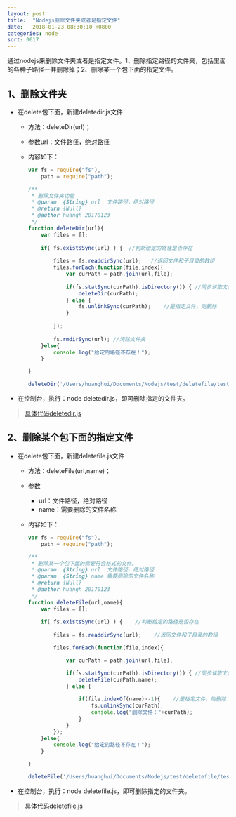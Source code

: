 ```yaml
---
layout: post
title:  "Nodejs删除文件夹或者是指定文件"
date:   2018-01-23 08:30:10 +0800
categories: node
sort: 0617
---
```


通过nodejs来删除文件夹或者是指定文件。1、删除指定路径的文件夹，包括里面的各种子路径一并删除掉；2、删除某一个包下面的指定文件。

## 1、删除文件夹

- 在delete包下面，新建deletedir.js文件

  - 方法：deleteDir(url)；

  - 参数url：文件路径，绝对路径

  - 内容如下：
    ```js
    var fs = require("fs"),
        path = require("path");

    /**
     * 删除文件夹功能
     * @param  {String} url  文件路径，绝对路径
     * @return {Null}   
     * @author huangh 20170123
     */
    function deleteDir(url){
        var files = [];
        
        if( fs.existsSync(url) ) {  //判断给定的路径是否存在
           
            files = fs.readdirSync(url);   //返回文件和子目录的数组
            files.forEach(function(file,index){
                var curPath = path.join(url,file);
                
                if(fs.statSync(curPath).isDirectory()) { //同步读取文件夹文件，如果是文件夹，则函数回调
                    deleteDir(curPath);
                } else {    
                    fs.unlinkSync(curPath);    //是指定文件，则删除
                }
                
            });
           
            fs.rmdirSync(url); //清除文件夹
        }else{
            console.log("给定的路径不存在！");
        }

    }

    deleteDir('/Users/huanghui/Documents/Nodejs/test/deletefile/test/');

    ```

- 在控制台，执行：node deletedir.js，即可删除指定的文件夹。

> [具体代码deletedir.js](https://github.com/huanghui8030/Node/blob/master/test/delete/deletedir.js)



## 2、删除某个包下面的指定文件

- 在delete包下面，新建deletefile.js文件
  - 方法：deleteFile(url,name)；

  - 参数

    - url：文件路径，绝对路径
    - name：需要删除的文件名称

  - 内容如下：
    ```js
    var fs = require("fs"),
        path = require("path");

    /**
     * 删除某一个包下面的需要符合格式的文件。
     * @param  {String} url  文件路径，绝对路径
     * @param  {String} name 需要删除的文件名称
     * @return {Null}   
     * @author huangh 20170123
     */
    function deleteFile(url,name){
        var files = [];
        
        if( fs.existsSync(url) ) {    //判断给定的路径是否存在
           
            files = fs.readdirSync(url);    //返回文件和子目录的数组

            files.forEach(function(file,index){

                var curPath = path.join(url,file);

                if(fs.statSync(curPath).isDirectory()) { //同步读取文件夹文件，如果是文件夹，则函数回调
                    deleteFile(curPath,name);
                } else {   
                   
                    if(file.indexOf(name)>-1){    //是指定文件，则删除
                        fs.unlinkSync(curPath);
                        console.log("删除文件："+curPath);
                    }
                }  
            });
        }else{
            console.log("给定的路径不存在！");
        }

    }

    deleteFile('/Users/huanghui/Documents/Nodejs/test/deletefile/test/','deletefile');
    ```

- 在控制台，执行：node deletefile.js，即可删除指定的文件夹。

> [具体代码deletefile.js](https://github.com/huanghui8030/Node/blob/master/test/delete/deletefile.js)